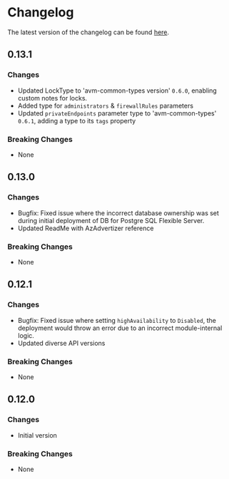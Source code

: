 # Changelog

The latest version of the changelog can be found [here](https://github.com/Azure/bicep-registry-modules/blob/main/avm/res/db-for-postgre-sql/flexible-server/CHANGELOG.md).

## 0.13.1

### Changes

- Updated LockType to 'avm-common-types version' `0.6.0`, enabling custom notes for locks.
- Added type for `administrators` & `firewallRules` parameters
- Updated `privateEndpoints` parameter type to 'avm-common-types' `0.6.1`, adding a type to its `tags` property

### Breaking Changes

- None

## 0.13.0

### Changes

- Bugfix: Fixed issue where the incorrect database ownership was set during initial deployment of DB for Postgre SQL Flexible Server.
- Updated ReadMe with AzAdvertizer reference

### Breaking Changes

- None

## 0.12.1

### Changes

- Bugfix: Fixed issue where setting `highAvailability` to `Disabled`, the deployment would throw an error due to an incorrect module-internal logic.
- Updated diverse API versions

### Breaking Changes

- None

## 0.12.0

### Changes

- Initial version

### Breaking Changes

- None
